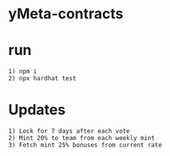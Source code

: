 # yMeta-contracts

# run
```
1) npm i
2) npx hardhat test
```

# Updates
```
1) Lock for 7 days after each vote
2) Mint 20% to team from each weekly mint
3) Fetch mint 25% bonuses from current rate
```
